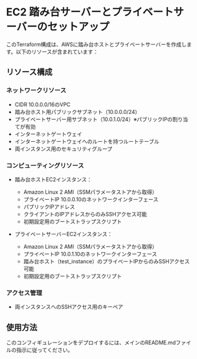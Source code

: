 # EC2 踏み台サーバーとプライベートサーバーのセットアップ

このTerraform構成は、AWSに踏み台ホストとプライベートサーバーを作成します。以下のリソースが含まれています：

## リソース構成

### ネットワークリソース
- CIDR 10.0.0.0/16のVPC
- 踏み台ホスト用パブリックサブネット（10.0.0.0/24）
- プライベートサーバー用サブネット（10.0.1.0/24）※パブリックIPの割り当てが有効
- インターネットゲートウェイ
- インターネットゲートウェイへのルートを持つルートテーブル
- 両インスタンス用のセキュリティグループ

### コンピューティングリソース
- 踏み台ホストEC2インスタンス：
  - Amazon Linux 2 AMI（SSMパラメータストアから取得）
  - プライベートIP 10.0.0.10のネットワークインターフェース
  - パブリックIPアドレス
  - クライアントのIPアドレスからのみSSHアクセス可能
  - 初期設定用のブートストラップスクリプト

- プライベートサーバーEC2インスタンス：
  - Amazon Linux 2 AMI（SSMパラメータストアから取得）
  - プライベートIP 10.0.1.10のネットワークインターフェース
  - 踏み台ホスト（test_instance）のプライベートIPからのみSSHアクセス可能
  - 初期設定用のブートストラップスクリプト

### アクセス管理
- 両インスタンスへのSSHアクセス用のキーペア

## 使用方法

このコンフィギュレーションをデプロイするには、メインのREADME.mdファイルの指示に従ってください。
